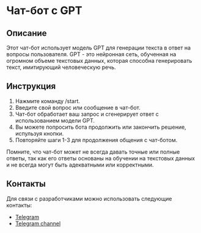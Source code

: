 # Чат-бот с GPT

## Описание
Этот чат-бот использует модель GPT для генерации текста в ответ на вопросы пользователя. GPT - это нейронная сеть, обученная на огромном объеме текстовых данных, которая способна генерировать текст, имитирующий человеческую речь.

## Инструкция
1. Нажмите команду /start.
2. Введите свой вопрос или сообщение в чат-бот.
4. Чат-бот обработает ваш запрос и сгенерирует ответ с использованием модели GPT.
5. Вы можете попросить бота продолжить или закончить решение, испульзуя кнопки.
6. Повторяйте шаги 1-3 для продолжения общения с чат-ботом.

Помните, что чат-бот может не всегда давать точные или полные ответы, так как его ответы основаны на обучении на текстовых данных и не всегда могут быть адекватными или корректными.

## Контакты
Для связи с разработчиками можно использовать следующие контакты:

- [Telegram](https://t.me/ziinnger)
- [Telegram channel](https://t.me/dura3900)
